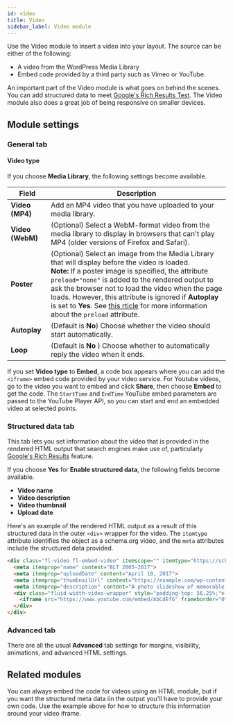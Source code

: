 ```yaml
---
id: video
title: Video
sidebar_label: Video module
---
```


Use the Video module to insert a video into your layout. The source can be
either of the following:

  * A video from the WordPress Media Library
  * Embed code provided by a third party such as Vimeo or YouTube.

An important part of the Video module is what goes on behind the scenes. You
can add structured data to meet [Google's Rich Results
Test](https://search.google.com/test/rich-results). The Video module also does
a great job of being responsive on smaller devices.

## Module settings

### General tab

#### Video type

If you choose **Media Library**, the following settings become available.

Field  |  Description  
---|---  
**Video (MP4)** |  Add an MP4 video that you have uploaded to your media library.  
**Video (WebM)** |  (Optional) Select a WebM-format video from the media library to display in browsers that can't play MP4 (older versions of Firefox and Safari).  
**Poster** |  (Optional) Select an image from the Media Library that will display before the video is loaded.<br/>**Note:** If a poster image is specified, the attribute `preload="none"` is added to the rendered output to ask the browser not to load the video when the page loads. However, this attribute is ignored if  **Autoplay**  is set to **Yes**. See [this rticle](https://www.w3schools.com/tags/att_video_preload.asp) for more information about the `preload` attribute.  
**Autoplay** |  (Default is **No**) Choose whether the video should start automatically.  
**Loop** |  (Default is **No** ) Choose whether to automatically reply the video when it ends.  

If you set **Video type** to **Embed**, a code box appears where you can add
the `<iframe>` embed code provided by your video service. For Youtube videos,
go to the video you want to embed and click **Share**, then choose **Embed**
to get the code. The `StartTime` and `EndTime` YouTube embed parameters are passed to the YouTube Player API, so you can start and end an embedded video at selected points.

### Structured data tab

This tab lets you set information about the video that is provided in the
rendered HTML output that search engines make use of, particularly [Google's
Rich Results](https://search.google.com/test/rich-results) feature.

If you choose **Yes** for **Enable structured data**, the following fields
become available.

* **Video name**
* **Video description**
* **Video thumbnail**
* **Upload date**

Here's an example of the rendered HTML output as a result of this structured
data in the outer  `<div>` wrapper for the video. The `itemtype` attribute
identifies the object as a schema.org video, and the `meta` attributes include
the structured data provided.

```html
<div class="fl-video fl-embed-video" itemscope="" itemtype="https://schema.org/VideoObject">
  <meta itemprop="name" content="BLT 2005-2017">
  <meta itemprop="uploadDate" content="April 10, 2017">
  <meta itemprop="thumbnailUrl" content="https://example.com/wp-content/uploads/2019/10/history-embed-thumbnail.png">
  <meta itemprop="description" content="A photo slideshow of memorable moments in our history">
  <div class="fluid-width-video-wrapper" style="padding-top: 56.25%;">
    <iframe src="https://www.youtube.com/embed/AbCdEfG" frameborder="0" allow="accelerometer; autoplay; encrypted-media; gyroscope; picture-in-picture" allowfullscreen="" name="fitvid0"></iframe>
  </div>
</div>
```

### Advanced tab

There are all the usual **Advanced** tab settings for margins, visibility,
animations, and advanced HTML settings.

## Related modules

You can always embed the code for videos using an HTML module, but if you
want the structured meta data iin the output you'll have to provide your own
code. Use the example above for how to structure this information around your
video iframe.
